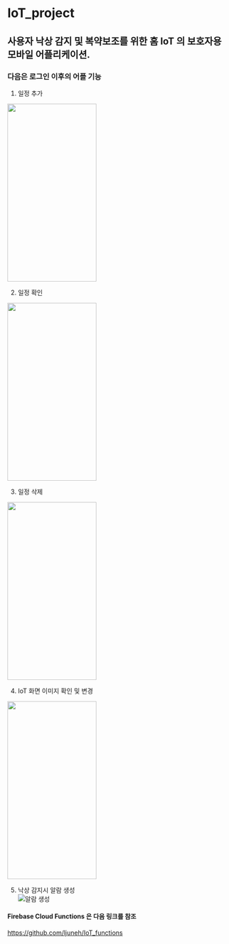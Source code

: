 # IoT_project

## 사용자 낙상 감지 및 복약보조를 위한 홈 IoT 의 보호자용 모바일 어플리케이션.  



### 다음은 로그인 이후의 어플 기능  



1. 일정 추가  
<img src="https://user-images.githubusercontent.com/95086878/222519199-106bb3e2-1035-436b-8c41-98a3e3e54dbb.gif"  width="200" height="400"/>  

2. 일정 확인  
<img src="https://user-images.githubusercontent.com/95086878/222520507-85caca4c-0167-4b95-bdb4-ae8c5a3ad3f9.gif"  width="200" height="400"/>  

3. 일정 삭제  
<img src="https://user-images.githubusercontent.com/95086878/222508046-61ddaa74-a2bc-45ad-911e-075a21a1d5d7.gif"  width="200" height="400"/>  

4. IoT 화면 이미지 확인 및 변경  
<img src="https://user-images.githubusercontent.com/95086878/222508320-8d2effb8-1c80-43bd-8580-c88dd14264fc.gif"  width="200" height="400"/>  

5. 낙상 감지시 알람 생성  
![알람 생성](https://user-images.githubusercontent.com/95086878/223137771-035e5a31-eca7-4bbe-a606-f2e1d78e4fdd.jpg)

#### Firebase Cloud Functions 은 다음 링크를 참조  
https://github.com/ljuneh/IoT_functions
